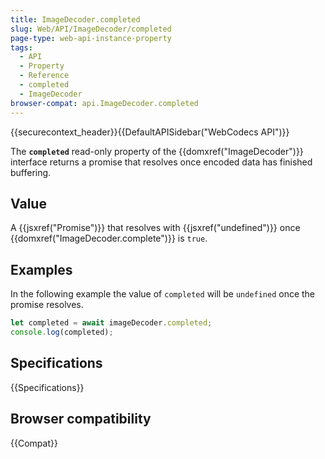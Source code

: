```yaml
---
title: ImageDecoder.completed
slug: Web/API/ImageDecoder/completed
page-type: web-api-instance-property
tags:
  - API
  - Property
  - Reference
  - completed
  - ImageDecoder
browser-compat: api.ImageDecoder.completed
---
```

{{securecontext_header}}{{DefaultAPISidebar("WebCodecs API")}}

The **`completed`** read-only property of the {{domxref("ImageDecoder")}} interface returns a promise that resolves once encoded data has finished buffering.

## Value

A {{jsxref("Promise")}} that resolves with {{jsxref("undefined")}} once {{domxref("ImageDecoder.complete")}} is `true`.

## Examples

In the following example the value of `completed` will be `undefined` once the promise resolves.

```js
let completed = await imageDecoder.completed;
console.log(completed);
```

## Specifications

{{Specifications}}

## Browser compatibility

{{Compat}}
